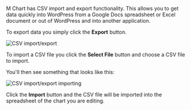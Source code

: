 M Chart has CSV import and export functionality.  This allows you to get data quickly into WordPress from a Google Docs spreadsheet or Excel document or out of WordPress and into another application.  

To export data you simply click the **Export** button.

![CSV import/export](https://methnen.com/misc/m-chart/csv-import-export.png)

To import a CSV file you click the **Select File** button and choose a CSV file to import.

You'll then see something that looks like this:

![CSV import/export importing](https://methnen.com/misc/m-chart/csv-import-export-importing.png)

Click the **Import** button and the CSV file will be imported into the spreadsheet of the chart you are editing.